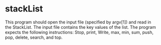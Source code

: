 # stackList
This program should open the input file (specified by argv[1]) and read in the StackList. The input file contains the key values of the list.
The program expects the following instructions:
Stop, print, Write, max, min, sum, push, pop, delete, search, and top.  

